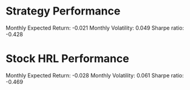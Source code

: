 # Strategy Performance
Monthly Expected Return: -0.021
Monthly Volatility: 0.049
Sharpe ratio: -0.428
# Stock HRL Performance
Monthly Expected Return: -0.028
Monthly Volatility: 0.061
Sharpe ratio: -0.469
